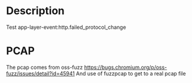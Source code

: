 # Description

Test app-layer-event:http.failed_protocol_change

# PCAP

The pcap comes from oss-fuzz https://bugs.chromium.org/p/oss-fuzz/issues/detail?id=45941
And use of fuzzpcap to get to a real pcap file
